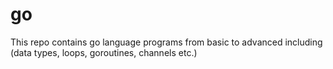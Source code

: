 # go
This repo contains go language programs from basic to advanced including (data types, loops, goroutines, channels etc.)
